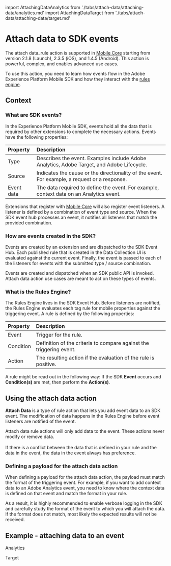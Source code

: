 import AttachingDataAnalytics from './tabs/attach-data/attaching-data/analytics.md'
import AttachingDataTarget from './tabs/attach-data/attaching-data/target.md'

# Attach data to SDK events

The attach data_rule action is supported in [Mobile Core](../mobile-foundation-extensions/mobile-core/index.md) starting from version 2.1.8 (Launch), 2.3.5 (iOS), and 1.4.5 (Android). This action is powerful, complex, and enables advanced use cases.

To use this action, you need to learn how events flow in the Adobe Experience Platform Mobile SDK and how they interact with the [rules engine](../mobile-foundation-extensions/mobile-core/rules-engine/index.md).

## Context

### What are SDK events?

In the Experience Platform Mobile SDK, events hold all the data that is required by other extensions to complete the necessary actions. Events have the following properties:

| Property | Description |
| :--- | :--- |
| Type | Describes the event. Examples include Adobe Analytics, Adobe Target, and Adobe Lifecycle. |
| Source | Indicates the cause or the directionality of the event. For example, a request or a response. |
| Event data | The data required to define the event. For example, context data on an Analytics event. |

Extensions that register with [Mobile Core](../mobile-foundation-extensions/mobile-core/index.md) will also register event listeners. A listener is defined by a combination of event type and source. When the SDK event hub processes an event, it notifies all listeners that match the provided combination.

### How are events created in the SDK?

Events are created by an extension and are dispatched to the SDK Event Hub. Each published rule that is created in the Data Collection UI is evaluated against the current event. Finally, the event is passed to each of the listeners for events with the submitted type / source combination.

<InlineAlert variant="info" slots="text"/>

Events are created and dispatched when an SDK public API is invoked. Attach data action use cases are meant to act on these types of events.

### What is the Rules Engine?

The Rules Engine lives in the SDK Event Hub. Before listeners are notified, the Rules Engine evaluates each tag rule for mobile properties against the triggering event. A rule is defined by the following properties:

| Property | Description |
| :--- | :--- |
| Event | Trigger for the rule. |
| Condition | Definition of the criteria to compare against the triggering event. |
| Action | The resulting action if the evaluation of the rule is positive. |

<InlineAlert variant="info" slots="text"/>

A rule might be read out in the following way: If the SDK **Event** occurs and **Condition(s)** are met, then perform the **Action(s)**.

## Using the attach data action

**Attach Data** is a type of rule action that lets you add event data to an SDK event. The modification of data happens in the Rules Engine before event listeners are notified of the event.

<InlineAlert variant="info" slots="text"/>

Attach data rule actions will only add data to the event. These actions never modify or remove data. <br/><br/> If there is a conflict between the data that is defined in your rule and the data in the event, the data in the event always has preference.

### Defining a payload for the attach data action

When defining a payload for the attach data action, the payload must match the format of the triggering event. For example, if you want to add context data to an Adobe Analytics event, you need to know where the context data is defined on that event and match the format in your rule.

As a result, it is highly recommended to enable verbose logging in the SDK and carefully study the format of the event to which you will attach the data. If the format does not match, most likely the expected results will not be received.

## Example - attaching data to an event

<TabsBlock orientation="horizontal" slots="heading, content" repeat="2"/>

Analytics

<AttachingDataAnalytics/>

Target

<AttachingDataTarget/>
